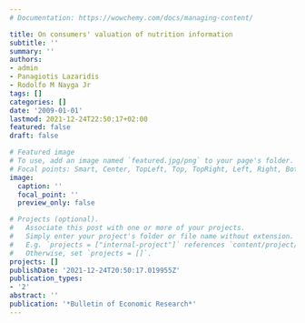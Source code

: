 ```yaml
---
# Documentation: https://wowchemy.com/docs/managing-content/

title: On consumers' valuation of nutrition information
subtitle: ''
summary: ''
authors:
- admin
- Panagiotis Lazaridis
- Rodolfo M Nayga Jr
tags: []
categories: []
date: '2009-01-01'
lastmod: 2021-12-24T22:50:17+02:00
featured: false
draft: false

# Featured image
# To use, add an image named `featured.jpg/png` to your page's folder.
# Focal points: Smart, Center, TopLeft, Top, TopRight, Left, Right, BottomLeft, Bottom, BottomRight.
image:
  caption: ''
  focal_point: ''
  preview_only: false

# Projects (optional).
#   Associate this post with one or more of your projects.
#   Simply enter your project's folder or file name without extension.
#   E.g. `projects = ["internal-project"]` references `content/project/deep-learning/index.md`.
#   Otherwise, set `projects = []`.
projects: []
publishDate: '2021-12-24T20:50:17.019955Z'
publication_types:
- '2'
abstract: ''
publication: '*Bulletin of Economic Research*'
---
```

